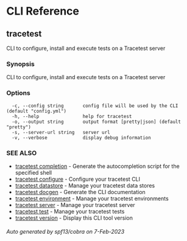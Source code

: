 # CLI Reference
## tracetest

CLI to configure, install and execute tests on a Tracetest server

### Synopsis

CLI to configure, install and execute tests on a Tracetest server

### Options

```
  -c, --config string       config file will be used by the CLI (default "config.yml")
  -h, --help                help for tracetest
  -o, --output string       output format [pretty|json] (default "pretty")
  -s, --server-url string   server url
  -v, --verbose             display debug information
```

### SEE ALSO

* [tracetest completion](tracetest_completion.md)	 - Generate the autocompletion script for the specified shell
* [tracetest configure](tracetest_configure.md)	 - Configure your tracetest CLI
* [tracetest datastore](tracetest_datastore.md)	 - Manage your tracetest data stores
* [tracetest docgen](tracetest_docgen.md)	 - Generate the CLI documentation
* [tracetest environment](tracetest_environment.md)	 - Manage your tracetest environments
* [tracetest server](tracetest_server.md)	 - Manage your tracetest server
* [tracetest test](tracetest_test.md)	 - Manage your tracetest tests
* [tracetest version](tracetest_version.md)	 - Display this CLI tool version

###### Auto generated by spf13/cobra on 7-Feb-2023
